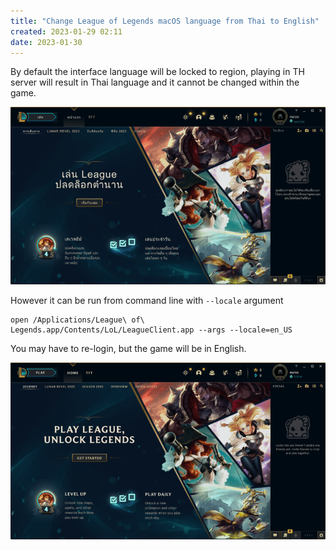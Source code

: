 ```yaml
---
title: "Change League of Legends macOS language from Thai to English"
created: 2023-01-29 02:11
date: 2023-01-30
---
```


By default the interface language will be locked to region, playing in TH server will result in Thai language and it cannot be changed within the game.

![](attachments/lol_th.png)

However it can be run from command line with `--locale` argument

```shell
open /Applications/League\ of\ Legends.app/Contents/LoL/LeagueClient.app --args --locale=en_US
```

You may have to re-login, but the game will be in English.

![](attachments/lol_en.png)